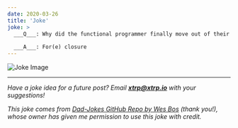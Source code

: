 ```yaml
---
date: 2020-03-26
title: 'Joke'
joke: >
  ___Q___: Why did the functional programmer finally move out of their house?
  
  ___A___: For(e) closure
---
```


![Joke Image](https://private.xtrp.io/projects/DailyDeveloperJokes/public_image_server/images/5e1259b02befe.png)

---
*Have a joke idea for a future post? Email **[xtrp@xtrp.io](mailto:xtrp@xtrp.io)** with your suggestions!*

*This joke comes from [Dad-Jokes GitHub Repo by Wes Bos](https://github.com/wesbos/dad-jokes) (thank you!), whose owner has given me permission to use this joke with credit.*

<!-- 
Joke text:
**Q**: Why did the functional programmer finally move out of their house?

**A**: For(e) closure
 -->

